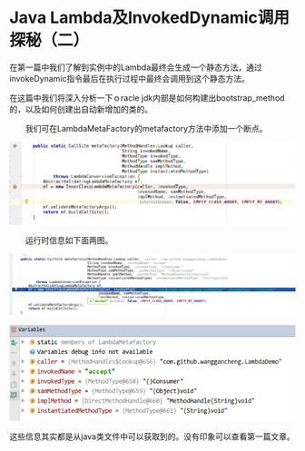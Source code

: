 # Java Lambda及InvokedDynamic调用探秘（二）

在第一篇中我们了解到实例中的Lambda最终会生成一个静态方法，通过invokeDynamic指令最后在执行过程中最终会调用到这个静态方法。

在这篇中我们将深入分析一下ｏracle jdk内部是如何构建出bootstrap\_method的，以及如何创建出自动新增加的类的。

　　我们可在LambdaMetaFactory的metafactory方法中添加一个断点。

![](/assets/metafactory断点.png)

　　运行时信息如下面两图。

![](/assets/metafactory运行参数信息.png)

![](/assets/metafactory执行时参数信息.png)

这些信息其实都是从java类文件中可以获取到的。没有印象可以查看第一篇文章。

